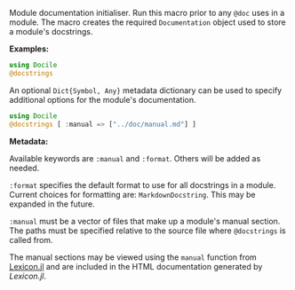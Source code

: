 Module documentation initialiser. Run this macro prior to any `@doc`
uses in a module. The macro creates the required `Documentation` object
used to store a module's docstrings.

**Examples:**

```julia
using Docile
@docstrings
```

An optional `Dict{Symbol, Any}` metadata dictionary can be used to specify
additional options for the module's documentation.

```julia
using Docile
@docstrings [ :manual => ["../doc/manual.md"] ]

```

**Metadata:**

Available keywords are `:manual` and `:format`. Others will be added as
needed.

`:format` specifies the default format to use for all docstrings in a
module. Current choices for formatting are: `MarkdownDocstring`. This
may be expanded in the future.

`:manual` must be a vector of files that make up a module's manual
section. The paths must be specified relative to the source file where
`@docstrings` is called from.

The manual sections may be viewed using the `manual` function from
[Lexicon.jl](https://github.com/MichaelHatherly/Lexicon.jl) and are included
in the HTML documentation generated by *Lexicon.jl*.
